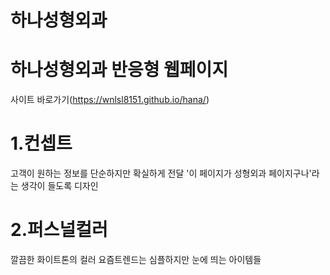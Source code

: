 # 하나성형외과

# 하나성형외과 반응형 웹페이지
사이트 바로가기(https://wnlsl8151.github.io/hana/)

# 1.컨셉트
 고객이 원하는 정보를 단순하지만 확실하게 전달
 '이 페이지가 성형외과 페이지구나'라는 생각이 들도록 디자인

# 2.퍼스널컬러
 깔끔한 화이트톤의 컬러
 요즘트렌드는 심플하지만 눈에 띄는 아이템들
